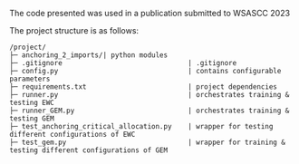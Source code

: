 

The code presented was used in a publication submitted to WSASCC 2023

The project structure is as follows:

```
/project/
├─ anchoring_2_imports/| python modules
├─ .gitignore                               | .gitignore
├─ config.py                                | contains configurable parameters
├─ requirements.txt                         | project dependencies
├─ runner.py                                | orchestrates training & testing EWC
├─ runner_GEM.py                            | orchestrates training & testing GEM
├─ test_anchoring_critical_allocation.py    | wrapper for testing different configurations of EWC
├─ test_gem.py                              | wrapper for training & testing different configurations of GEM
```